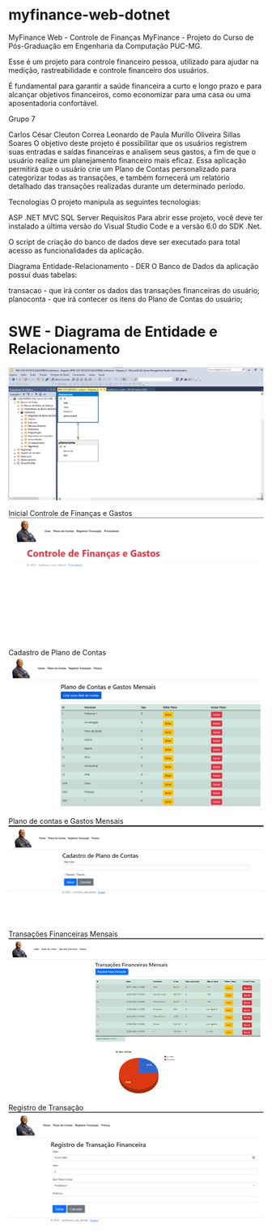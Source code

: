 # myfinance-web-dotnet
MyFinance Web - Controle de Finanças
MyFinance - Projeto do Curso de Pós-Graduação em Engenharia da Computação PUC-MG.

Esse é um projeto para controle financeiro pessoa, utilizado para ajudar na medição, rastreabilidade e controle financeiro dos usuários.

É fundamental para garantir a saúde financeira a curto e longo prazo e para alcançar objetivos financeiros, como economizar para uma casa ou uma aposentadoria confortável.

Grupo 7

Carlos César
Cleuton Correa
Leonardo de Paula
Murillo Oliveira
Sillas Soares
O objetivo deste projeto é possibilitar que os usuários registrem suas entradas e saídas financeiras e analisem seus gastos, a fim de que o usuário realize um planejamento financeiro mais eficaz. Essa aplicação permitirá que o usuário crie um Plano de Contas personalizado para categorizar todas as transações, e também fornecerá um relatório detalhado das transações realizadas durante um determinado período.

Tecnologias
O projeto manipula as seguintes tecnologias:

ASP .NET MVC
SQL Server
Requisitos
Para abrir esse projeto, você deve ter instalado a última versão do Visual Studio Code e a versão 6.0 do SDK .Net.

O script de criação do banco de dados deve ser executado para total acesso as funcionalidades da aplicação.

Diagrama Entidade-Relacionamento - DER
O Banco de Dados da aplicação possuí duas tabelas:

transacao - que irá conter os dados das transações financeiras do usuário;
planoconta - que irá contecer os itens do Plano de Contas do usuário;

# SWE - Diagrama de Entidade e Relacionamento
<img src='docs/DER.png'>

Inicial Controle de Finanças e Gastos
<img src='docs/1.png'>

Cadastro de Plano de Contas
<img src='docs/2.png'>

Plano de contas e Gastos Mensais 
<img src='docs/3.png'>

Transações Financeiras Mensais
<img src='docs/4.png'>

Registro de Transação
<img src='docs/5.png'>
 

